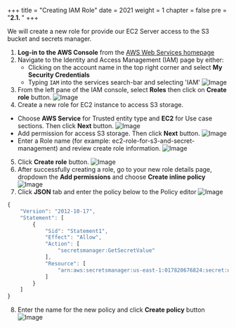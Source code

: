 +++
title = "Creating IAM Role"
date = 2021
weight = 1
chapter = false
pre = "<b>2.1. </b>"
+++

We will create a new role for provide our EC2 Server access to the S3 bucket and secrets manager.

1. **Log-in to the AWS Console** from the [AWS Web Services homepage](https://aws.amazon.com/)
2. Navigate to the Identity and Access Management (IAM) page by either:
   - Clicking on the account name in the top right corner and select **My Security Credentials**
   - Typing `IAM` into the services search-bar and selecting 'IAM'
     ![Image](/images/preparation/iam-service.png)
3. From the left pane of the IAM console, select **Roles** then click on **Create role** button.
   ![Image](/images/preparation/create-role.png)
4. Create a new role for EC2 instance to access S3 storage.

- Choose **AWS Service** for Trusted entity type and **EC2** for Use case sections. Then click **Next** button.
  ![Image](/images/preparation/user-role-1.png)
- Add permission for access S3 storage. Then click **Next** button.
  ![Image](/images/preparation/user-role-2.png)
- Enter a Role name (for example: ec2-role-for-s3-and-secret-management) and review create role information.
  ![Image](/images/preparation/user-role-3.png)

5.  Click **Create role** button.
    ![Image](/images/preparation/user-role-4.png)
6.  After successfully creating a role, go to your new role details page, dropdown the **Add permissions** and choose **Create inline policy**
    ![Image](/images/preparation/user-role-5.png)
7.  Click **JSON** tab and enter the policy below to the Policy editor
    ![Image](/images/preparation/user-role-6.png)

```js
{
	"Version": "2012-10-17",
	"Statement": [
		{
			"Sid": "Statement1",
			"Effect": "Allow",
			"Action": [
				"secretsmanager:GetSecretValue"
			],
			"Resource": [
				"arn:aws:secretsmanager:us-east-1:017820676824:secret:upload-image-to-s3-secret-8UsdOW"
			]
		}
	]
}
```

8. Enter the name for the new policy and click **Create policy** button
   ![Image](/images/preparation/user-role-7.png)
